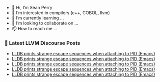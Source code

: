 - 👋 Hi, I’m Sean Perry
- 👀 I’m interested in compilers (c++, COBOL, llvm)
- 🌱 I’m currently learning ...
- 💞️ I’m looking to collaborate on ...
- 📫 How to reach me ...

<!---
s66perry/s66perry is a ✨ special ✨ repository because its `README.md` (this file) appears on your GitHub profile.
You can click the Preview link to take a look at your changes.
--->
### 📕 Latest LLVM Discourse Posts

<!-- DISCOURSE-LLVM:START -->
- [LLDB prints strange escape sequences when attaching to PID &lpar;Emacs&rpar;](https://discourse.llvm.org/t/lldb-prints-strange-escape-sequences-when-attaching-to-pid-emacs/74285#post_9)
- [LLDB prints strange escape sequences when attaching to PID &lpar;Emacs&rpar;](https://discourse.llvm.org/t/lldb-prints-strange-escape-sequences-when-attaching-to-pid-emacs/74285#post_8)
- [LLDB prints strange escape sequences when attaching to PID &lpar;Emacs&rpar;](https://discourse.llvm.org/t/lldb-prints-strange-escape-sequences-when-attaching-to-pid-emacs/74285#post_7)
- [LLDB prints strange escape sequences when attaching to PID &lpar;Emacs&rpar;](https://discourse.llvm.org/t/lldb-prints-strange-escape-sequences-when-attaching-to-pid-emacs/74285#post_6)
- [LLDB prints strange escape sequences when attaching to PID &lpar;Emacs&rpar;](https://discourse.llvm.org/t/lldb-prints-strange-escape-sequences-when-attaching-to-pid-emacs/74285#post_5)
<!-- DISCOURSE-LLVM:END -->

